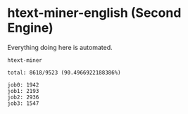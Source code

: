 # htext-miner-english (Second Engine)

Everything doing here is automated.

```
htext-miner

total: 8618/9523 (90.4966922188386%)

job0: 1942
job1: 2193
job2: 2936
job3: 1547
```